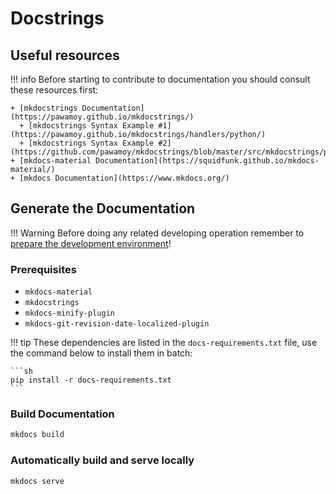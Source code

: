 # Docstrings

## Useful resources
!!! info
    Before starting to contribute to documentation you should consult these resources first:

    + [mkdocstrings Documentation](https://pawamoy.github.io/mkdocstrings/)
      + [mkdocstrings Syntax Example #1](https://pawamoy.github.io/mkdocstrings/handlers/python/)
      + [mkdocstrings Syntax Example #2](https://github.com/pawamoy/mkdocstrings/blob/master/src/mkdocstrings/plugin.py)
    + [mkdocs-material Documentation](https://squidfunk.github.io/mkdocs-material/)
    + [mkdocs Documentation](https://www.mkdocs.org/)

## Generate the Documentation

!!! Warning
    Before doing any related developing operation remember to [prepare the development environment](develop.md)!

### Prerequisites

+ `mkdocs-material`
+ `mkdocstrings`
+ `mkdocs-minify-plugin`
+ `mkdocs-git-revision-date-localized-plugin`

!!! tip
    These dependencies are listed in the `docs-requirements.txt` file, use the command below to install them in batch:

    ```sh
    pip install -r docs-requirements.txt
    ```

### Build Documentation

```sh
mkdocs build
```

### Automatically build and serve locally

```sh
mkdocs serve
```
